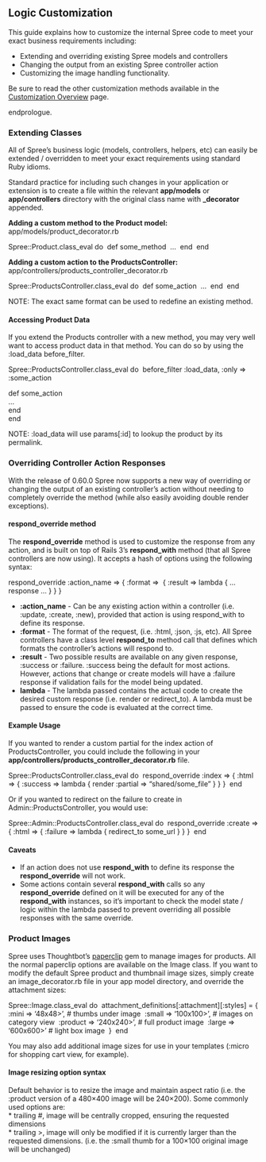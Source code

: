 Logic Customization
-------------------

This guide explains how to customize the internal Spree code to meet
your exact business requirements including:

-   Extending and overriding existing Spree models and controllers
-   Changing the output from an existing Spree controller action
-   Customizing the image handling functionality.

Be sure to read the other customization methods available in the
[Customization Overview](customization.html) page.

endprologue.

### Extending Classes

All of Spree’s business logic (models, controllers, helpers, etc) can
easily be extended / overridden to meet your exact requirements using
standard Ruby idioms.

Standard practice for including such changes in your application or
extension is to create a file within the relevant **app/models** or
**app/controllers** directory with the original class name with
**\_decorator** appended.

**Adding a custom method to the Product model:**
app/models/product\_decorator.rb

<ruby>\
 Spree::Product.class\_eval do\
 def some\_method\
 …\
 end\
 end\
</ruby>

**Adding a custom action to the ProductsController:**
app/controllers/products\_controller\_decorator.rb

<ruby>\
 Spree::ProductsController.class\_eval do\
 def some\_action\
 …\
 end\
 end\
</ruby>

NOTE: The exact same format can be used to redefine an existing method.

#### Accessing Product Data

If you extend the Products controller with a new method, you may very
well want to access product data in that method. You can do so by using
the :load\_data before\_filter.

<ruby>\
 Spree::ProductsController.class\_eval do\
 before\_filter :load\_data, :only =\> :some\_action

def some\_action\
 …\
 end\
 end\
</ruby>

NOTE: :load\_data will use params[:id] to lookup the product by its
permalink.

### Overriding Controller Action Responses

With the release of 0.60.0 Spree now supports a new way of overriding or
changing the output of an existing controller’s action without needing
to completely override the method (while also easily avoiding double
render exceptions).

#### respond\_override method

The **respond\_override** method is used to customize the response from
any action, and is built on top of Rails 3’s **respond\_with** method
(that all Spree controllers are now using). It accepts a hash of options
using the following syntax:

<ruby>\
 respond\_override :action\_name =\> { :format =\> \
 { :result =\> lambda { … response … } } }\
</ruby>

-   **:action\_name** - Can be any existing action within a controller
    (i.e. :update, :create, :new), provided that action is using
    respond\_with to define its response.
-   **:format** - The format of the request, (i.e. :html, :json, :js,
    etc). All Spree controllers have a class level **respond\_to**
    method call that defines which formats the controller’s actions will
    respond to.
-   **:result** - Two possible results are available on any given
    response, :success or :failure. :success being the default for most
    actions. However, actions that change or create models will have a
    :failure response if validation fails for the model being updated.
-   **lambda** - The lambda passed contains the actual code to create
    the desired custom response (i.e. render or redirect\_to). A lambda
    must be passed to ensure the code is evaluated at the correct time.

#### Example Usage

If you wanted to render a custom partial for the index action of
ProductsController, you could include the following in your
**app/controllers/products\_controller\_decorator.rb** file.

<ruby>\
 Spree::ProductsController.class\_eval do\
 respond\_override :index =\> { :html =\> { :success =\> lambda { render
:partial =\> “shared/some\_file” } } }\
 end\
</ruby>

Or if you wanted to redirect on the failure to create in
Admin::ProductsController, you would use:

<ruby>\
 Spree::Admin::ProductsController.class\_eval do\
 respond\_override :create =\> { :html =\> { :failure =\> lambda {
redirect\_to some\_url } } }\
 end\
</ruby>

#### Caveats

-   If an action does not use **respond\_with** to define its response
    the **respond\_override** will not work.
-   Some actions contain several **respond\_with** calls so any
    **respond\_override** defined on it will be executed for any of the
    **respond\_with** instances, so it’s important to check the model
    state / logic within the lambda passed to prevent overriding all
    possible responses with the same override.

### Product Images

Spree uses Thoughtbot’s
[paperclip](https://github.com/thoughtbot/paperclip) gem to manage
images for products. All the normal paperclip options are available on
the Image class. If you want to modify the default Spree product and
thumbnail image sizes, simply create an image\_decorator.rb file in your
app model directory, and override the attachment sizes:

<ruby>\
 Spree::Image.class\_eval do\
 attachment\_definitions[:attachment][:styles] = {\
 :mini =\> ‘48x48\>’, \# thumbs under image\
 :small =\> ‘100x100\>’, \# images on category view\
 :product =\> ‘240x240\>’, \# full product image\
 :large =\> ‘600x600\>’ \# light box image\
 }\
 end\
</ruby>

You may also add additional image sizes for use in your templates
(:micro for shopping cart view, for example).

#### Image resizing option syntax

Default behavior is to resize the image and maintain aspect ratio (i.e.
the :product version of a 480×400 image will be 240×200). Some commonly
used options are:\
 \* trailing \#, image will be centrally cropped, ensuring the requested
dimensions\
 \* trailing \>, image will only be modified if it is currently larger
than the requested dimensions. (i.e. the :small thumb for a 100×100
original image will be unchanged)
